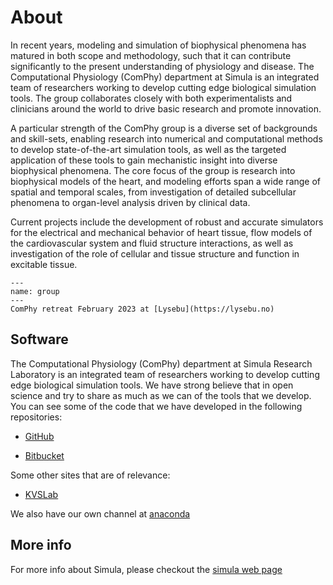 # About

In recent years, modeling and simulation of biophysical phenomena has matured in both scope and methodology, such that it can contribute significantly to the present understanding of physiology and disease. The Computational Physiology (ComPhy) department at Simula is an integrated team of researchers working to develop cutting edge biological simulation tools. The group collaborates closely with both experimentalists and clinicians around the world to drive basic research and promote innovation.

A particular strength of the ComPhy group is a diverse set of backgrounds and skill-sets, enabling research into numerical and computational methods to develop state-of-the-art simulation tools, as well as the targeted application of these tools to gain mechanistic insight into diverse biophysical phenomena. The core focus of the group is research into biophysical models of the heart, and modeling efforts span a wide range of spatial and temporal scales, from investigation of detailed subcellular phenomena to organ-level analysis driven by clinical data.

Current projects include the development of robust and accurate simulators for the electrical and mechanical behavior of heart tissue, flow models of the cardiovascular system and fluid structure interactions, as well as investigation of the role of cellular and tissue structure and function in excitable tissue.


```{figure} _static/group.jpg
---
name: group
---
ComPhy retreat February 2023 at [Lysebu](https://lysebu.no)
```

## Software

The Computational Physiology (ComPhy) department at Simula Research Laboratory is an integrated team of researchers working to develop cutting edge biological simulation tools. We have strong believe that in open science and try to share as much as we can of the tools that we develop. You can see some of the code that we have developed in the following repositories:

- [GitHub](https://github.com/ComputationalPhysiology)

- [Bitbucket](https://bitbucket.org/simula-camo/)

Some other sites that are of relevance:

- [KVSLab](https://kvslab.github.io/)

We also have our own channel at [anaconda](https://anaconda.org/ComPhy)

## More info

For more info about Simula, please checkout the [simula web page](https://www.simula.no)
